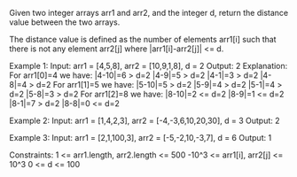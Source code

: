 Given two integer arrays arr1 and arr2, and the integer d, return the distance value between the two arrays.

The distance value is defined as the number of elements arr1[i] such that there is not any element arr2[j] where |arr1[i]-arr2[j]| <= d.

Example 1:
Input: arr1 = [4,5,8], arr2 = [10,9,1,8], d = 2
Output: 2
Explanation: 
For arr1[0]=4 we have: 
|4-10|=6 > d=2 
|4-9|=5 > d=2 
|4-1|=3 > d=2 
|4-8|=4 > d=2 
For arr1[1]=5 we have: 
|5-10|=5 > d=2 
|5-9|=4 > d=2 
|5-1|=4 > d=2 
|5-8|=3 > d=2
For arr1[2]=8 we have:
|8-10|=2 <= d=2
|8-9|=1 <= d=2
|8-1|=7 > d=2
|8-8|=0 <= d=2

Example 2:
Input: arr1 = [1,4,2,3], arr2 = [-4,-3,6,10,20,30], d = 3
Output: 2

Example 3:
Input: arr1 = [2,1,100,3], arr2 = [-5,-2,10,-3,7], d = 6
Output: 1
 
Constraints:
1 <= arr1.length, arr2.length <= 500
-10^3 <= arr1[i], arr2[j] <= 10^3
0 <= d <= 100